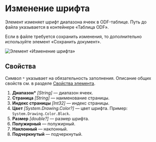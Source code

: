 # Изменение шрифта

Элемент изменяет шрифт диапазона ячеек в ODF-таблице. Путь до файла указывается в контейнере «Таблица ODF».

Если в файле требуется сохранить изменения, то дополнительно используйте элемент «Сохранить документ».

![Элемент «Изменение шрифта»](<../../../../.gitbook/assets1/windows_items/odf-set-font.png>)

## Свойства

Символ `*` указывает на обязательность заполнения. Описание общих свойств см. в разделе [Свойства элемента](https://docs.primo-rpa.ru/primo-rpa/primo-studio/process/elements#svoistva-elementa).

1. **Диапазон\*** *[String]* — диапазон ячеек.
1. **Страница** *[String]* — наименование страницы.
1. **Индекс страницы** *[Int32]* — индекс страницы.
1. **Цвет** *[System.Drawing.Color?]* — цвет шрифта. Пример: `System.Drawing.Color.Black`.
1. **Размер** *[double?]* — размер шрифта.
1. **Полужирный** — полужирный.
1. **Наклонный** — наклонный.
1. **Подчеркнутый** — подчеркнутый.

  
 
